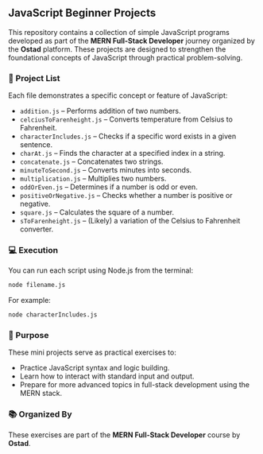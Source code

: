 ## JavaScript Beginner Projects

This repository contains a collection of simple JavaScript programs developed as part of the **MERN Full-Stack Developer** journey organized by the **Ostad** platform. These projects are designed to strengthen the foundational concepts of JavaScript through practical problem-solving.

### 📁 Project List

Each file demonstrates a specific concept or feature of JavaScript:

* `addition.js` – Performs addition of two numbers.
* `celciusToFarenheight.js` – Converts temperature from Celsius to Fahrenheit.
* `characterIncludes.js` – Checks if a specific word exists in a given sentence.
* `charAt.js` – Finds the character at a specified index in a string.
* `concatenate.js` – Concatenates two strings.
* `minuteToSecond.js` – Converts minutes into seconds.
* `multiplication.js` – Multiplies two numbers.
* `oddOrEven.js` – Determines if a number is odd or even.
* `positiveOrNegative.js` – Checks whether a number is positive or negative.
* `square.js` – Calculates the square of a number.
* `sToFarenheight.js` – (Likely) a variation of the Celsius to Fahrenheit converter.

### 💻 Execution

You can run each script using Node.js from the terminal:

```bash
node filename.js
```

For example:

```bash
node characterIncludes.js
```

### 🎯 Purpose

These mini projects serve as practical exercises to:

* Practice JavaScript syntax and logic building.
* Learn how to interact with standard input and output.
* Prepare for more advanced topics in full-stack development using the MERN stack.

### 📚 Organized By

These exercises are part of the **MERN Full-Stack Developer** course by **Ostad**.
